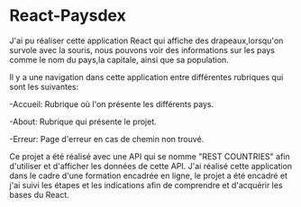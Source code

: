 # React-Paysdex
J'ai pu réaliser cette application React qui affiche des drapeaux,lorsqu'on survole avec la souris,
nous pouvons voir des informations sur les pays comme le nom du pays,la capitale, ainsi que sa population.

Il y a une navigation dans cette application entre différentes rubriques qui sont les suivantes:

-Accueil: Rubrique où l'on présente les différents pays.

-About: Rubrique qui présente le projet.

-Erreur: Page d'erreur en cas de chemin non trouvé.

Ce projet a été réalisé avec une API qui se nomme "REST COUNTRIES" afin d'utiliser et d'afficher les données de cette API.
J'ai réalisé cette application dans le cadre d'une formation encadrée en ligne, le projet a été encadré et j'ai suivi les étapes et les indications afin
de comprendre et d'acquérir les bases du React.
